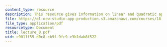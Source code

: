 ```yaml
---
content_type: resource
description: This resource gives information on linear and quadratic approximations.
file: https://ol-ocw-studio-app-production.s3.amazonaws.com/courses/18-01-single-variable-calculus-fall-2005/c9011f55d0c8cb9f9fc9e3b1dab8f522_lecture_8.pdf
file_type: application/pdf
resourcetype: Document
title: lecture_8.pdf
uid: c9011f55-d0c8-cb9f-9fc9-e3b1dab8f522
---
```

